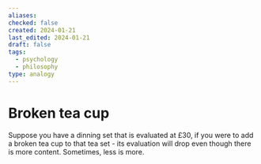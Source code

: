 ```yaml
---
aliases: 
checked: false
created: 2024-01-21
last_edited: 2024-01-21
draft: false
tags:
  - psychology
  - philosophy
type: analogy
---
```

# Broken tea cup

Suppose you have a dinning set that is evaluated at £30, if you were to add a broken tea cup to that tea set - its evaluation will drop even though there is more content. Sometimes, less is more. 